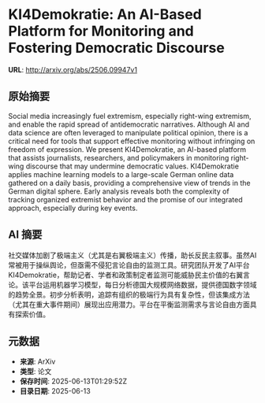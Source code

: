 # KI4Demokratie: An AI-Based Platform for Monitoring and Fostering Democratic Discourse

**URL**: http://arxiv.org/abs/2506.09947v1

## 原始摘要

Social media increasingly fuel extremism, especially right-wing extremism,
and enable the rapid spread of antidemocratic narratives. Although AI and data
science are often leveraged to manipulate political opinion, there is a
critical need for tools that support effective monitoring without infringing on
freedom of expression. We present KI4Demokratie, an AI-based platform that
assists journalists, researchers, and policymakers in monitoring right-wing
discourse that may undermine democratic values. KI4Demokratie applies machine
learning models to a large-scale German online data gathered on a daily basis,
providing a comprehensive view of trends in the German digital sphere. Early
analysis reveals both the complexity of tracking organized extremist behavior
and the promise of our integrated approach, especially during key events.


## AI 摘要

社交媒体加剧了极端主义（尤其是右翼极端主义）传播，助长反民主叙事。虽然AI常被用于操纵舆论，但亟需不侵犯言论自由的监测工具。研究团队开发了AI平台KI4Demokratie，帮助记者、学者和政策制定者监测可能威胁民主价值的右翼言论。该平台运用机器学习模型，每日分析德国大规模网络数据，提供德国数字领域的趋势全景。初步分析表明，追踪有组织的极端行为具有复杂性，但该集成方法（尤其在重大事件期间）展现出应用潜力。平台在平衡监测需求与言论自由方面具有探索价值。

## 元数据

- **来源**: ArXiv
- **类型**: 论文
- **保存时间**: 2025-06-13T01:29:52Z
- **目录日期**: 2025-06-13
